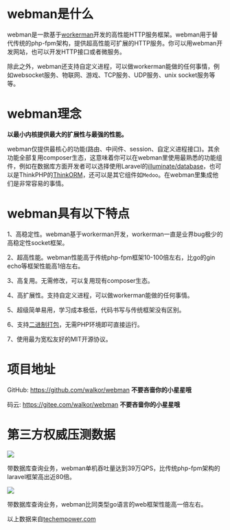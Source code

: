 # webman是什么

webman是一款基于[workerman](https://www.workerman.net)开发的高性能HTTP服务框架。webman用于替代传统的php-fpm架构，提供超高性能可扩展的HTTP服务。你可以用webman开发网站，也可以开发HTTP接口或者微服务。

除此之外，webman还支持自定义进程，可以做workerman能做的任何事情，例如websocket服务、物联网、游戏、TCP服务、UDP服务、unix socket服务等等。

# webman理念
**以最小内核提供最大的扩展性与最强的性能。**

webman仅提供最核心的功能(路由、中间件、session、自定义进程接口)。其余功能全部复用composer生态，这意味着你可以在webman里使用最熟悉的功能组件，例如在数据库方面开发者可以选择使用Laravel的[illuminate/database](./db/tutorial.md)，也可以是ThinkPHP的[ThinkORM](./db/thinkorm.md)，还可以是其它组件如`Medoo`。在webman里集成他们是非常容易的事情。

# webman具有以下特点

1、高稳定性。webman基于workerman开发，workerman一直是业界bug极少的高稳定性socket框架。

2、超高性能。webman性能高于传统php-fpm框架10-100倍左右，比go的gin echo等框架性能高1倍左右。

3、高复用。无需修改，可以复用现有composer生态。

4、高扩展性。支持自定义进程，可以做workerman能做的任何事情。

5、超级简单易用，学习成本极低，代码书写与传统框架没有区别。

6、支持[二进制打包](./others/bin.md)，无需PHP环境即可直接运行。

7、使用最为宽松友好的MIT开源协议。

# 项目地址
GitHub: https://github.com/walkor/webman **不要吝啬你的小星星哦**

码云: https://gitee.com/walkor/webman **不要吝啬你的小星星哦**

# 第三方权威压测数据


[![](../assets/img/benchmark1.png)](https://www.techempower.com/benchmarks/#section=data-r20&hw=ph&test=db&l=zik073-sf)

带数据库查询业务，webman单机吞吐量达到39万QPS，比传统php-fpm架构的laravel框架高出近80倍。


[![](../assets/img/benchmarks-go.png)](https://www.techempower.com/benchmarks/#section=data-r20&hw=ph&test=db&l=zik073-sf)

带数据库查询业务，webman比同类型go语言的web框架性能高一倍左右。


以上数据来自[techempower.com](https://www.techempower.com/benchmarks/#section=data-r20&hw=ph&test=db&l=zik073-sf) 
